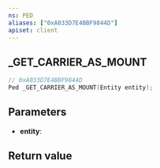 ```yaml
---
ns: PED
aliases: ["0xA033D7E4BBF9844D"]
apiset: client
---
```

## _GET_CARRIER_AS_MOUNT

```c
// 0xA033D7E4BBF9844D
Ped _GET_CARRIER_AS_MOUNT(Entity entity);
```


## Parameters
* **entity**:

## Return value